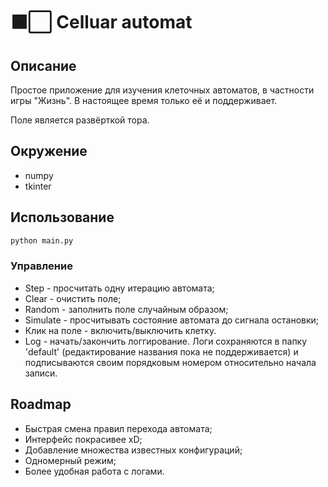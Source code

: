 # ⬛⬜ Celluar automat

## Описание

Простое приложение для изучения клеточных автоматов, в частности игры "Жизнь". В настоящее время только её и поддерживает.

Поле является развёрткой тора.

## Окружение

* numpy
* tkinter


## Использование

```bash
python main.py
```

### Управление

* Step - просчитать одну итерацию автомата;
* Clear - очистить поле;
* Random - заполнить поле случайным образом;
* Simulate - просчитывать состояние автомата до сигнала остановки;
* Клик на поле - включить/выключить клетку.
* Log - начать/закончить логгирование. Логи сохраняются в папку 'default' (редактирование названия пока не поддерживается) и подписываются своим порядковым номером относительно начала записи.

## Roadmap

* Быстрая смена правил перехода автомата;
* Интерфейс покрасивее xD;
* Добавление множества известных конфигураций;
* Одномерный режим;
* Более удобная работа с логами.

